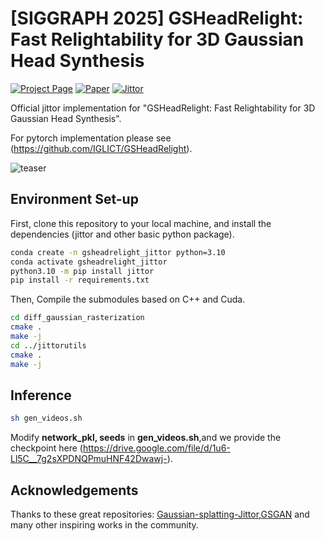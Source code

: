 # [SIGGRAPH 2025] GSHeadRelight: Fast Relightability for 3D Gaussian Head Synthesis 

<a href="http://www.geometrylearning.com/GSHeadRelight"><img src="https://img.shields.io/badge/Project_Page-green" alt="Project Page"></a>
<a href="https://dl.acm.org/doi/10.1145/3721238.3730614"><img src="https://img.shields.io/badge/Paper-red" alt="Paper"></a>
<a href="http://www.geometrylearning.com/JittorGL"><img src="https://img.shields.io/badge/Project_Page-blue" alt="Jittor"></a>

Official jittor implementation for "GSHeadRelight: Fast Relightability for 3D Gaussian Head Synthesis".

For pytorch implementation please see (https://github.com/IGLICT/GSHeadRelight).

![teaser](asset/images/teaser.png)



## Environment Set-up

First, clone this repository to your local machine, and install the dependencies (jittor and other basic python package). 

```bash
conda create -n gsheadrelight_jittor python=3.10
conda activate gsheadrelight_jittor
python3.10 -m pip install jittor
pip install -r requirements.txt
```

Then, Compile the submodules based on C++ and Cuda. 

```bash
cd diff_gaussian_rasterization
cmake .
make -j
cd ../jittorutils
cmake .
make -j
```


## Inference


```bash
sh gen_videos.sh
```

Modify **network_pkl, seeds** in **gen_videos.sh**,and we provide the checkpoint here (https://drive.google.com/file/d/1u6-Ll5C__7g2sXPDNQPmuHNF42Dwawj-).




## Acknowledgements

Thanks to these great repositories: [Gaussian-splatting-Jittor](https://github.com/otakuxiang/gaussian-splatting-jittor.git),[GSGAN](https://github.com/hse1032/GSGAN.git) and many other inspiring works in the community.

